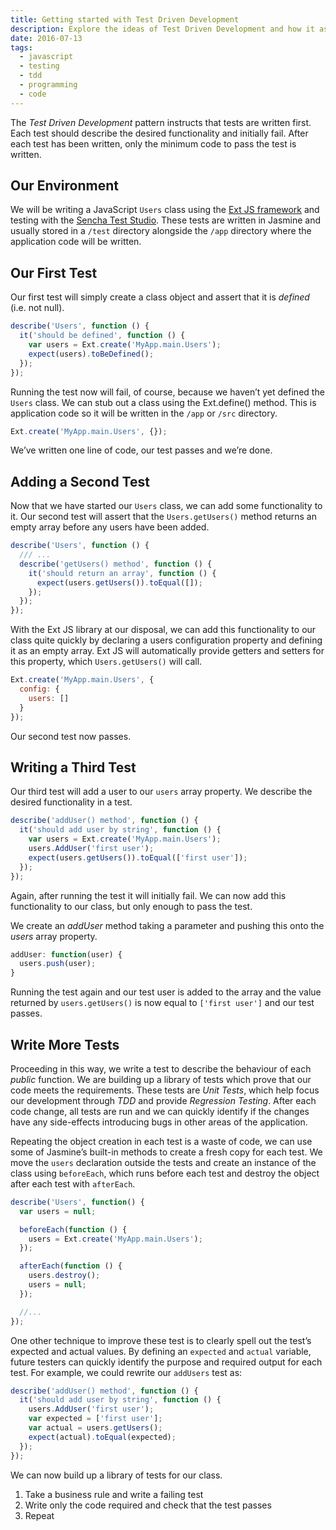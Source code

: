 ```yaml
---
title: Getting started with Test Driven Development
description: Explore the ideas of Test Driven Development and how it assists testing and code coverage
date: 2016-07-13
tags:
  - javascript
  - testing
  - tdd
  - programming
  - code
---
```


The *Test Driven Development* pattern instructs that tests are written first. Each test should describe the desired functionality and initially fail. After each test has been written, only the minimum code to pass the test is written.

## Our Environment

We will be writing a JavaScript `Users` class using the [Ext JS framework](https://www.sencha.com/products/extjs) and testing with the [Sencha Test Studio](https://www.sencha.com/products/test). These tests are written in Jasmine and usually stored in a `/test` directory alongside the `/app` directory where the application code will be written.

## Our First Test

Our first test will simply create a class object and assert that it is *defined* (i.e. not null). 

```js
describe('Users', function () {
  it('should be defined', function () {
    var users = Ext.create('MyApp.main.Users');
    expect(users).toBeDefined();
  });
});
```

Running the test now will fail, of course, because we haven’t yet defined the `Users` class. We can stub out a class using the Ext.define() method. This is application code so it will be written in the `/app` or `/src` directory.

```js
Ext.create('MyApp.main.Users', {});
```

We’ve written one line of code, our test passes and we’re done.

## Adding a Second Test

Now that we have started our `Users` class, we can add some functionality to it. Our second test will assert that the `Users.getUsers()` method returns an empty array before any users have been added.

```js
describe('Users', function () {
  /// ...
  describe('getUsers() method', function () {
    it('should return an array', function () {
      expect(users.getUsers()).toEqual([]);
    });
  });
});
```

With the Ext JS library at our disposal, we can add this functionality to our class quite quickly by declaring a users configuration property and defining it as an empty array. Ext JS will automatically provide getters and setters for this property, which `Users.getUsers()` will call.

```js
Ext.create('MyApp.main.Users', {
  config: {
    users: []
  }
});
```

Our second test now passes.

## Writing a Third Test

Our third test will add a user to our `users` array property. We describe the desired functionality in a test.

```js
describe('addUser() method', function () {
  it('should add user by string', function () {
    var users = Ext.create('MyApp.main.Users');
    users.AddUser('first user');
    expect(users.getUsers()).toEqual(['first user']);
  });
});
```

Again, after running the test it will initially fail. We can now add this functionality to our class, but only enough to pass the test.

We create an *addUser* method taking a parameter and pushing this onto the *users* array property.

```js
addUser: function(user) {
  users.push(user);
}
```

Running the test again and our test user is added to the array and the value returned by `users.getUsers()` is now equal to `['first user']` and our test passes.

## Write More Tests

Proceeding in this way, we write a test to describe the behaviour of each *public* function. We are building up a library of tests which prove that our code meets the requirements. These tests are *Unit Tests*, which help focus our development through *TDD* and provide *Regression Testing*. After each code change, all tests are run and we can quickly identify if the changes have any side-effects introducing bugs in other areas of the application.
 
Repeating the object creation in each test is a waste of code, we can use some of Jasmine’s built-in methods to create a fresh copy for each test. We move the `users` declaration outside the tests and create an instance of the class using `beforeEach`, which runs before each test and destroy the object after each test with `afterEach`.

```js
describe('Users', function() {
  var users = null;

  beforeEach(function () {
    users = Ext.create('MyApp.main.Users');
  });

  afterEach(function () {
    users.destroy();
    users = null;
  });

  //...
});
```

One other technique to improve these test is to clearly spell out the test’s expected and actual values. By defining an `expected` and `actual` variable, future testers can quickly identify the purpose and required output for each test. For example, we could rewrite our `addUsers` test as:

```js
describe('addUser() method', function () {
  it('should add user by string', function () {
    users.AddUser('first user');
    var expected = ['first user'];
    var actual = users.getUsers();
    expect(actual).toEqual(expected);
  });
});
```
 
We can now build up a library of tests for our class.

1. Take a business rule and write a failing test
2. Write only the code required and check that the test passes
3. Repeat
